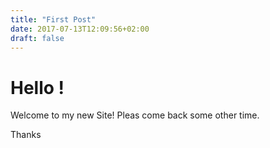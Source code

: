 ```yaml
---
title: "First Post"
date: 2017-07-13T12:09:56+02:00
draft: false
---
```


# Hello !
Welcome to my new Site! Pleas come back some other time.

Thanks
